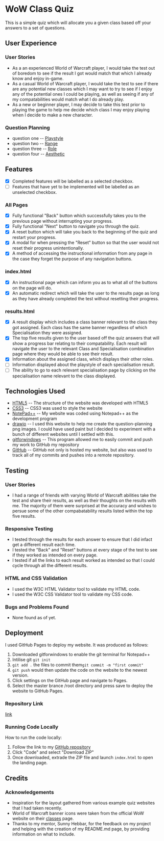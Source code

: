 # WoW Class Quiz
This is a simple quiz which will allocate you a given class based off your answers to a set of questions. 
## User Experience
### User Stories
- As a an experienced World of Warcraft player, I would take the test out of boredom to see if the result I got would match that which I already know and enjoy in-game.
- As a casual World of Warcraft player, I would take the test to see if there are any potential new classes which I may want to try to see if I enjoy any of the potential ones I could be playing, as well as seeing if any of my compatabilities would match what I do already play. 
- As a new or beginner player, I may decide to take this test prior to playing the game to help me decide which class I may enjoy playing when I decide to make a new character. 

### Question Planning
- question one 
-- [Playstyle](question-planning/Q1-Playstyle.drawio.png)
- question two
-- [Range](question-planning/Q2-Range.drawio.png)
- question three
-- [Role](question-planning/Q3-Role.drawio.png)
- question four
-- [Aesthetic](question-planning/Q4-Aesthetic.drawio.png)

## Features
- [x] Completed features will be labelled as a selected checkbox.
- [ ] Features that have yet to be implemented will be labelled as an unselected checkbox.

### All Pages
- [x] Fully functional "Back" button which successfully takes you to the previous page without interrupting your progress. 
- [x] Fully functional "Next" button to navigate you through the quiz.
- [x] A reset button which will take you back to the beginning of the quiz and restart your progress.
- [x] A modal for when pressing the "Reset" button so that the user would not reset their progress unintentionally. 
- [x] A method of accessing the instructional information from any page in the case they forget the purpose of any navigation buttons. 
### index.html
- [x] An instructional page which can inform you as to what all of the buttons on the page will do. 
- [x] An automatic redirect which will take the user to the results page as long as they have already completed the test without resetting their progress. 
### results.html 
- [x] A result display which includes a class banner relevant to the class they got assigned. Each class has the same banner regardless of which Specialisation they were assigned.
- [x] The top five results given to the user based off the quiz answers that will show a progress bar relating to their compatability. Each result will navigate the user to the relevant Class and Specialisation combination page where they would be able to see their result. 
- [x] Information about the assigned class, which displays their other roles.
- [ ] Information displayed about the playstyle of each specialisation result.
- [ ] The ability to go to each relevant specialisation page by clicking on the specialisation name relevant to the class displayed.
## Technologies Used
- [HTML5](https://developer.mozilla.org/en-US/docs/Glossary/HTML5)
-- The structure of the website was developed with HTML5
- [CSS3](https://developer.mozilla.org/en-US/docs/Web/CSS)
-- CSS3 was used to style the website
- [NotePad++](https://notepad-plus-plus.org/downloads/)
-- My website was coded using Notepad++ as the development program
- [drawio](https://drawio-app.com/)
-- I used this website to help me create the question-planning png images. I could have used paint but I decided to experiment with a bunch of different websites until I settled with this.
- [gitforwindows](https://gitforwindows.org/)
-- This program allowed me to easily commit and push my work to GitHub my repository
- [GitHub](https://github.com/)
-- GitHub not only is hosted my website, but also was used to track all of my commits and pushes into a remote repository. 
## Testing 

### User Stories
- I had a range of friends with varying World of Warcraft abilities take the test and share their results, as well as their thoughts on the results with me. The majority of them were surprised at the accuracy and wishes to persue some of the other compabatability results listed within the top five results.

### Responsive Testing
- I tested through the results for each answer to ensure that I did infact get a different result each time.
- I tested the "Back" and "Reset" buttons at every stage of the test to see if they worked as intended on every page.
- I tested if all the links to each result worked as intended so that I could cycle through all the different results. 

### HTML and CSS Validation
- I used the W3C HTML Validator tool to validate my HTML code.
- I used the W3C CSS Validator tool to validate my CSS code.
### Bugs and Problems Found
- None found as of yet.

## Deployment
I used GitHub Pages to deploy my website. It was produced as follows:
1. Downloaded gitforwindows to enable the git terminal for Notepad++
2. Intilise git `git init`
3. `git add .` the files to commit them`git commit -m "first commit"` 
4. `git push` would then update the code on the website to the newest version. 
5. Click settings on the GitHub page and navigate to Pages. 
6. Select the master brance /root directory and press save to deploy the website to GitHub Pages. 

### Repository Link
[link](https://rohtett.github.io/quiz/)
### Running Code Locally
How to run the code locally:
1. Follow the link to my [GitHub repository](https://github.com/rohtett/quiz/)
2. Click "Code" and select "Download ZIP"
3. Once downloaded, extrade the ZIP file and launch `index.html` to open the landing page.

## Credits

### Acknowledgements
- Inspiration for the layout gathered from various example quiz websites that I had taken recently.
- World of Warcraft banner icons were taken from the official WoW website on their [classes](https://worldofwarcraft.com/en-gb/game/classes) page.
- Thanks to my mentor, Sunny Hebbar, for the feedback on my project and helping with the creation of my README.md page, by providing information on what to include. 